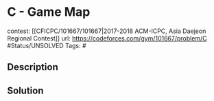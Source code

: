 # C - Game Map

contest: [[CFICPC/101667/101667|2017-2018 ACM-ICPC, Asia Daejeon Regional Contest]]
url: https://codeforces.com/gym/101667/problem/C
#Status/UNSOLVED
Tags: #

## Description

## Solution

